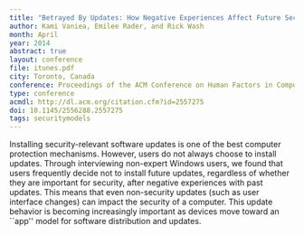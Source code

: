 ```yaml
---
title: "Betrayed By Updates: How Negative Experiences Affect Future Security"
author: Kami Vaniea, Emilee Rader, and Rick Wash
month: April
year: 2014
abstract: true
layout: conference
file: itunes.pdf
city: Toronto, Canada
conference: Proceedings of the ACM Conference on Human Factors in Computing (CHI)
type: conference
acmdl: http://dl.acm.org/citation.cfm?id=2557275
doi: 10.1145/2556288.2557275
tags: securitymodels
---
```


Installing security-relevant software updates is one of the best computer protection mechanisms.  However, users do not
always choose to install updates.  Through interviewing non-expert Windows users, we found that users frequently decide
not to install future updates, regardless of whether they are important for security, after negative experiences with
past updates. This means that even non-security updates (such as user interface changes) can impact the security of a
computer.  This update behavior is becoming increasingly important as devices move toward an ``app'' model for software
distribution and updates.

